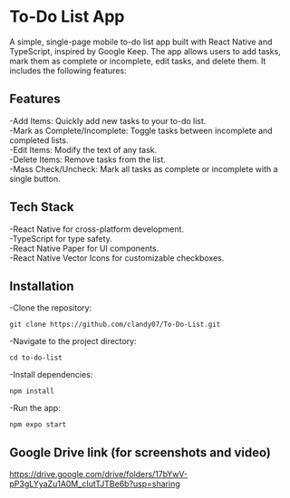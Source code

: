 # To-Do List App

A simple, single-page mobile to-do list app built with React Native and TypeScript, inspired by Google Keep. The app allows users to add tasks, mark them as complete or incomplete, edit tasks, and delete them. It includes the following features:

## Features

-Add Items: Quickly add new tasks to your to-do list. <br />
-Mark as Complete/Incomplete: Toggle tasks between incomplete and completed lists. <br />
-Edit Items: Modify the text of any task. <br />
-Delete Items: Remove tasks from the list. <br />
-Mass Check/Uncheck: Mark all tasks as complete or incomplete with a single button. <br />

## Tech Stack

-React Native for cross-platform development. <br />
-TypeScript for type safety. <br />
-React Native Paper for UI components. <br />
-React Native Vector Icons for customizable checkboxes. <br />

## Installation

-Clone the repository:
```
git clone https://github.com/clandy07/To-Do-List.git
```

-Navigate to the project directory:
```
cd to-do-list
```

-Install dependencies:
```
npm install
```

-Run the app:
```
npm expo start
```

## Google Drive link (for screenshots and video)
https://drive.google.com/drive/folders/17bYwV-pP3gLYyaZu1A0M_cIutTJTBe6b?usp=sharing

